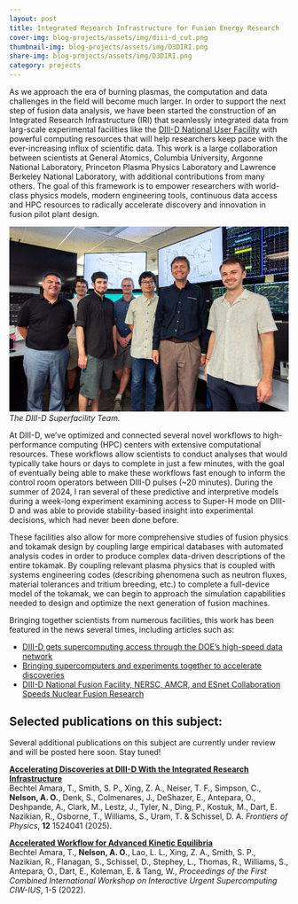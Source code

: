 ```yaml
---
layout: post
title: Integrated Research Infrastructure for Fusion Energy Research
cover-img: blog-projects/assets/img/diii-d_cut.png
thumbnail-img: blog-projects/assets/img/D3DIRI.png
share-img: blog-projects/assets/img/D3DIRI.png
category: projects
---
```


As we approach the era of burning plasmas, the computation and data challenges in the field will become much larger. 
In order to support the next step of fusion data analysis, we have been started the construction of an Integrated Research Infrastructure (IRI) that seamlessly integrated data from larg-scale experimental facilities like the [DIII-D National User Facility](https://www.ga.com/magnetic-fusion/diii-d) with powerful computing resources that will help researchers keep pace with the ever-increasing influx of scientific data.
This work is a large collaboration between scientists at General Atomics, Columbia University, Argonne National Laboratory, Princeton Plasma Physics Laboratory and Lawrence Berkeley National Laboratory, with additional contributions from many others.
The goal of this framework is to empower researchers with world-class physics models, modern engineering tools, continuous data access and HPC resources to radically accelerate discovery and innovation in fusion pilot plant design. 

![DIII-D Superfacility Team](/blog-projects/assets/img/D3DIRI_team.jpg)
*The DIII-D Superfacility Team.*

At DIII-D, we’ve optimized and connected several novel workflows to high-performance computing (HPC) centers with extensive computational resources. 
These workflows allow scientists to conduct analyses that would typically take hours or days to complete in just a few minutes, with the goal of eventually being able to make these workflows fast enough to inform the control room operators between DIII-D pulses (~20 minutes). 
During the summer of 2024, I ran several of these predictive and interpretive models during a week-long experiment examining access to Super-H mode on DIII-D and was able to provide stability-based insight into experimental decisions, which had never been done before. 

These facilities also allow for more comprehensive studies of fusion physics and tokamak design by coupling large empirical databases with automated analysis codes in order to produce complex data-driven descriptions of the entire tokamak. 
By coupling relevant plasma physics that is coupled with systems engineering codes (describing phenomena such as neutron fluxes, material tolerances and tritium breeding, etc.) to complete a full-device model of the tokamak, we can begin to approach the simulation capabilities needed to design and optimize the next generation of fusion machines. 

Bringing together scientists from numerous facilities, this work has been featured in the news several times, including articles such as: 
 - [DIII-D gets supercomputing access through the DOE’s high-speed data network](https://www.ans.org/news/article-6095/diiid-gets-supercomputing-access-through-the-does-highspeed-data-network/)
 - [Bringing supercomputers and experiments together to accelerate discoveries](https://www.anl.gov/article/bringing-supercomputers-and-experiments-together-to-accelerate-discoveries)
 - [DIII-D National Fusion Facility, NERSC, AMCR, and ESnet Collaboration Speeds Nuclear Fusion Research](https://www.es.net/news-and-publications/esnet-news/2024/diii-d-nersc-and-esnet-collaboration/)


## Selected publications on this subject:

Several additional publications on this subject are currently under review and will be posted here soon. Stay tuned!

**[Accelerating Discoveries at DIII-D With the Integrated Research Infrastructure](https://doi.org/10.3389/fphy.2024.1524041)**<br />
Bechtel Amara, T., Smith, S. P., Xing, Z. A., Neiser, T. F., Simpson, C., **Nelson, A. O.**, Denk, S., Colmenares, J., DeShazer, E., Antepara, O., Deshpande, A., Clark, M., Lestz, J., Tyler, N., Ding, P., Kostuk, M., Dart, E. Nazikian, R., Osborne, T., Williams, S., Uram, T. & Schissel, D. A. _Frontiers of Physics_, **12** 1524041 (2025).

**[Accelerated Workflow for Advanced Kinetic Equilibria](https://ieeexplore.ieee.org/document/10025485)**<br />
Bechtel Amara, T., **Nelson, A. O.**, Lao, L. L., Xing, Z. A., Smith, S. P., Nazikian, R., Flanagan, S., Schissel, D., Stephey, L., Thomas, R., Williams, S., Antepara, O., Dart, E., Koleman, E. & Tang, W., _Proceedings of the First Combined International Workshop on Interactive Urgent Supercomputing CIW-IUS_, 1-5 (2022).
